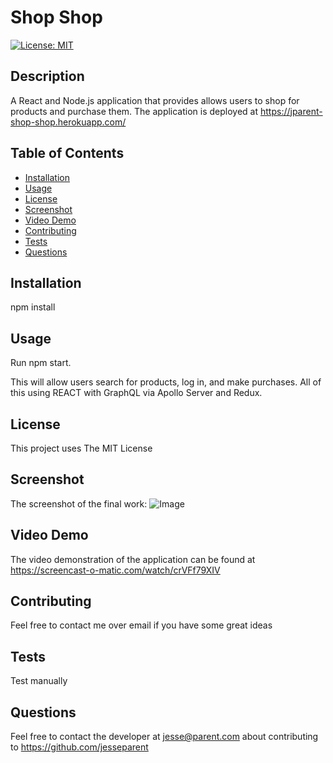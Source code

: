 # Shop Shop

[![License: MIT](https://img.shields.io/badge/License-MIT-yellow.svg)](https://opensource.org/licenses/MIT)

## Description

A React and Node.js application that provides allows users to shop for products and purchase them. The application is deployed at https://jparent-shop-shop.herokuapp.com/

## Table of Contents

- [Installation](#installation)
- [Usage](#usage)
- [License](#license)
- [Screenshot](#screenshot)
- [Video Demo](#video-demo)
- [Contributing](#contributing)
- [Tests](#tests)
- [Questions](#questions)

## Installation

npm install

## Usage

Run npm start.

This will allow users search for products, log in, and make purchases. All of this using REACT with GraphQL via Apollo Server and Redux.

## License

This project uses The MIT License

## Screenshot

The screenshot of the final work:
![Image](./screenshot.gif)

## Video Demo

The video demonstration of the application can be found at https://screencast-o-matic.com/watch/crVFf79XIV

## Contributing

Feel free to contact me over email if you have some great ideas

## Tests

Test manually

## Questions

Feel free to contact the developer at jesse@parent.com about contributing to https://github.com/jesseparent
